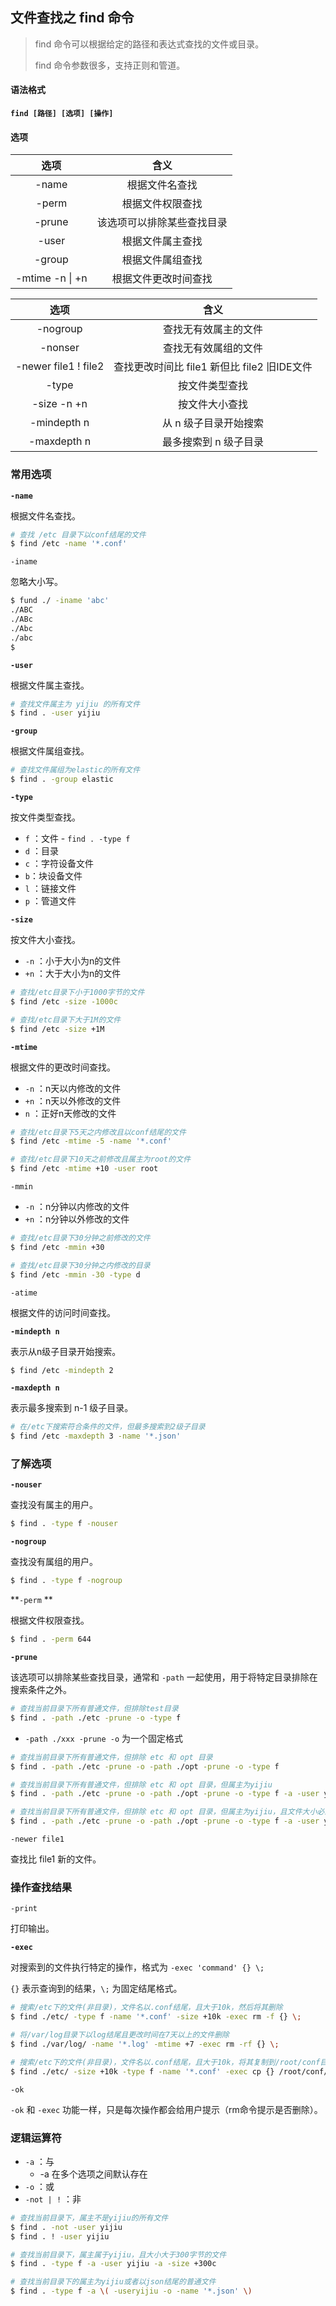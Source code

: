 ## 文件查找之 find 命令

> find 命令可以根据给定的路径和表达式查找的文件或目录。
>
> find 命令参数很多，支持正则和管道。

#### 语法格式

**`find [路径] [选项] [操作]`**

#### 选项

|      选项       |            含义            |
| :-------------: | :------------------------: |
|      -name      |       根据文件名查找       |
|      -perm      |      根据文件权限查找      |
|     -prune      | 该选项可以排除某些查找目录 |
|      -user      |      根据文件属主查找      |
|     -group      |      根据文件属组查找      |
| -mtime -n \| +n |    根据文件更改时间查找    |

|         选项         |                    含义                     |
| :------------------: | :-----------------------------------------: |
|       -nogroup       |            查找无有效属主的文件             |
|       -nonser        |            查找无有效属组的文件             |
| -newer file1 ! file2 | 查找更改时间比 file1 新但比 file2 旧IDE文件 |
|        -type         |               按文件类型查找                |
|     -size -n +n      |               按文件大小查找                |
|     -mindepth n      |            从 n 级子目录开始搜索            |
|     -maxdepth n      |            最多搜索到 n 级子目录            |

### 常用选项

**`-name`**

根据文件名查找。

```sh
# 查找 /etc 目录下以conf结尾的文件
$ find /etc -name '*.conf'
```

`-iname` 

忽略大小写。

```bash
$ fund ./ -iname 'abc'
./ABC
./ABc
./Abc
./abc
$
```

**`-user`**

根据文件属主查找。

```sh
# 查找文件属主为 yijiu 的所有文件
$ find . -user yijiu
```

**`-group`**

根据文件属组查找。

```sh
# 查找文件属组为elastic的所有文件
$ find . -group elastic
```

**`-type`**

按文件类型查找。

- `f` ：文件  -  `find . -type f `
- `d` ：目录
- `c` ：字符设备文件
- `b`：块设备文件
- `l` ：链接文件
- `p` ：管道文件

**`-size`**

按文件大小查找。

- `-n` ：小于大小为n的文件
- `+n` ：大于大小为n的文件

```sh
# 查找/etc目录下小于1000字节的文件
$ find /etc -size -1000c
```

```sh
# 查找/etc目录下大于1M的文件
$ find /etc -size +1M
```

**`-mtime`**

根据文件的更改时间查找。

- `-n` ：n天以内修改的文件
- `+n` ：n天以外修改的文件
- `n`   ：正好n天修改的文件

```sh
# 查找/etc目录下5天之内修改且以conf结尾的文件
$ find /etc -mtime -5 -name '*.conf'
```

```sh
# 查找/etc目录下10天之前修改且属主为root的文件
$ find /etc -mtime +10 -user root
```

`-mmin`

- `-n` ：n分钟以内修改的文件
- `+n` ：n分钟以外修改的文件

```sh
# 查找/etc目录下30分钟之前修改的文件
$ find /etc -mmin +30
```

```sh
# 查找/etc目录下30分钟之内修改的目录
$ find /etc -mmin -30 -type d
```

`-atime`

根据文件的访问时间查找。

**`-mindepth n`**

表示从n级子目录开始搜索。

```sh
$ find /etc -mindepth 2
```

**`-maxdepth n`** 

表示最多搜索到 n-1 级子目录。

```sh
# 在/etc下搜索符合条件的文件，但最多搜索到2级子目录
$ find /etc -maxdepth 3 -name '*.json'
```



### 了解选项

**`-nouser`** 

查找没有属主的用户。

```sh
$ find . -type f -nouser
```

**`-nogroup`**

查找没有属组的用户。

```sh
$ find . -type f -nogroup
```

**`-perm` **

根据文件权限查找。

```sh
$ find . -perm 644
```

**`-prune`**

该选项可以排除某些查找目录，通常和 `-path` 一起使用，用于将特定目录排除在搜索条件之外。

```sh
# 查找当前目录下所有普通文件，但排除test目录
$ find . -path ./etc -prune -o -type f
```

- `-path ./xxx -prune -o` 为一个固定格式

```sh
# 查找当前目录下所有普通文件，但排除 etc 和 opt 目录
$ find . -path ./etc -prune -o -path ./opt -prune -o -type f
```

```sh
# 查找当前目录下所有普通文件，但排除 etc 和 opt 目录，但属主为yijiu
$ find . -path ./etc -prune -o -path ./opt -prune -o -type f -a -user yijiu
```

```sh
# 查找当前目录下所有普通文件，但排除 etc 和 opt 目录，但属主为yijiu，且文件大小必须大于500字
$ find . -path ./etc -prune -o -path ./opt -prune -o -type f -a -user yijiu -a -size +500c
```

`-newer file1`

查找比 file1 新的文件。



### 操作查找结果

`-print`

打印输出。

**`-exec`**

对搜索到的文件执行特定的操作，格式为 `-exec 'command' {} \;` 

`{}` 表示查询到的结果，`\;` 为固定结尾格式。

```sh
# 搜索/etc下的文件(非目录)，文件名以.conf结尾，且大于10k，然后将其删除
$ find ./etc/ -type f -name '*.conf' -size +10k -exec rm -f {} \;
```

```sh
# 将/var/log目录下以log结尾且更改时间在7天以上的文件删除
$ find ./var/log/ -name '*.log' -mtime +7 -exec rm -rf {} \;
```

```sh
# 搜索/etc下的文件(非目录)，文件名以.conf结尾，且大于10k，将其复制到/root/conf目录下
$ find ./etc/ -size +10k -type f -name '*.conf' -exec cp {} /root/conf/ \;
```

`-ok` 

`-ok`  和  `-exec` 功能一样，只是每次操作都会给用户提示（rm命令提示是否删除）。



### 逻辑运算符

- `-a` ：与
  - -a 在多个选项之间默认存在
- `-o` ：或
- `-not | !` ：非

```sh
# 查找当前目录下，属主不是yijiu的所有文件
$ find . -not -user yijiu 
$ find . ! -user yijiu
```

```sh
# 查找当前目录下，属主属于yijiu，且大小大于300字节的文件
$ find . -type f -a -user yijiu -a -size +300c
```

```sh
# 查找当前目录下的属主为yijiu或者以json结尾的普通文件
$ find . -type f -a \( -useryijiu -o -name '*.json' \)
```

